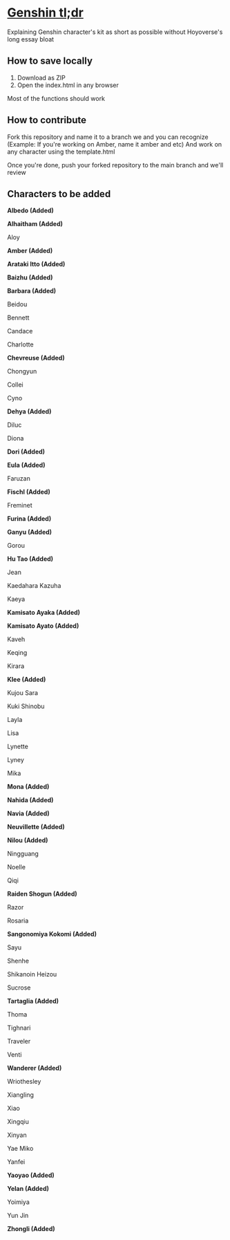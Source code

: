 # [Genshin tl;dr](https://genshintldr.github.io/)
Explaining Genshin character's kit as short as possible without Hoyoverse's long essay bloat

## How to save locally
1. Download as ZIP
2. Open the index.html in any browser

Most of the functions should work

## How to contribute

Fork this repository and name it to a branch we and you can recognize (Example: If you're working on Amber, name it amber and etc)
And work on any character using the template.html

Once you're done, push your forked repository to the main branch and we'll review

## Characters to be added

**Albedo (Added)**

**Alhaitham (Added)**

Aloy

**Amber (Added)**

**Arataki Itto (Added)**

**Baizhu (Added)**

**Barbara (Added)**

Beidou

Bennett

Candace

Charlotte

**Chevreuse (Added)**

Chongyun

Collei

Cyno

**Dehya (Added)**

Diluc

Diona

**Dori (Added)**

**Eula (Added)**

Faruzan

**Fischl (Added)**

Freminet

**Furina (Added)**

**Ganyu (Added)**

Gorou

**Hu Tao (Added)**

Jean

Kaedahara Kazuha

Kaeya

**Kamisato Ayaka (Added)**

**Kamisato Ayato (Added)**

Kaveh

Keqing

Kirara

**Klee (Added)**

Kujou Sara

Kuki Shinobu

Layla

Lisa

Lynette

Lyney

Mika

**Mona (Added)**

**Nahida (Added)**

**Navia (Added)**

**Neuvillette (Added)**

**Nilou (Added)**

Ningguang

Noelle

Qiqi

**Raiden Shogun (Added)**

Razor

Rosaria

**Sangonomiya Kokomi (Added)**

Sayu

Shenhe

Shikanoin Heizou

Sucrose

**Tartaglia (Added)**

Thoma

Tighnari

Traveler

Venti

**Wanderer (Added)**

Wriothesley

Xiangling

Xiao

Xingqiu

Xinyan

Yae Miko

Yanfei

**Yaoyao (Added)**

**Yelan (Added)**

Yoimiya

Yun Jin

**Zhongli (Added)**
